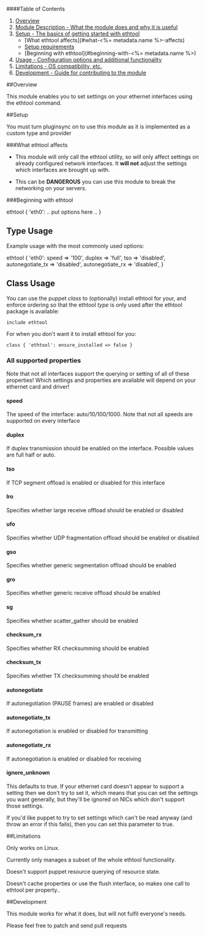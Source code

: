 ####Table of Contents

1. [Overview](#overview)
2. [Module Description - What the module does and why it is useful](#module-description)
3. [Setup - The basics of getting started with ethtool](#setup)
    * [What ethtool affects](#what-<%= metadata.name %>-affects)
    * [Setup requirements](#setup-requirements)
    * [Beginning with ethtool](#beginning-with-<%= metadata.name %>)
4. [Usage - Configuration options and additional functionality](#usage)
5. [Limitations - OS compatibility, etc.](#limitations)
6. [Development - Guide for contributing to the module](#development)

##Overview

This module enables you to set settings on your ethernet interfaces using the ethtool command.

##Setup

You must turn pluginsync on to use this module as it is implemented as a custom type and provider

###What ethtool affects

* This module will only call the ethtool utility, so will only affect settings on already
  configured network interfaces. It **will not** adjust the settings which interfaces are
  brought up with.

* This can be **DANGEROUS** you can use this module to break the networking on your servers.

###Beginning with ethtool

  ethtool { 'eth0':
     .. put options here ..
  }

## Type Usage

Example usage with the most commonly used options:

  ethtool { 'eth0':
    speed            => '100',
    duplex           => 'full',
    tso              => 'disabled',
    autonegotiate_tx => 'disabled',
    autonegotiate_rx => 'disabled',
  }

## Class Usage

You can use the puppet *class* to (optionally) install ethtool for your,
and enforce ordering so that the ethtool *type* is only used after
the ethtool package is available:

    include ethtool

For when you don't want it to install ethtool for you:

    class { 'ethtool': ensure_installed => false }

### All supported properties

Note that not all interfaces support the querying or setting of all of these properties!
Which settings and properties are available will depend on your ethernet card and driver!

#### speed

The speed of the interface: auto/10/100/1000. Note that not all speeds are supported on every interface

#### duplex

If duplex transmission should be enabled on the interface. Possible values are full half or auto.

#### tso

If TCP segment offload is enabled or disabled for this interface

#### lro

Specifies whether large receive offload should be enabled or disabled

#### ufo

Specifies whether UDP fragmentation offload should be enabled or disabled

#### gso

Specifies whether generic segmentation offload should be enabled

#### gro

Specifies whether generic receive offload should be enabled

#### sg

Specifies whether scatter_gather should be enabled

#### checksum_rx

Specifies whether RX checksumming should be enabled

#### checksum_tx

Specifies whether TX checksumming should be enabled

#### autonegotiate

If autonegotiation (PAUSE frames) are enabled or disabled

#### autonegotiate_tx

If autonegotiation is enabled or disabled for transmitting

#### autonegotiate_rx

If autonegotiation is enabled or disabled for receiving

#### ignore_unknown

This defaults to true. If your ethernet card doesn't appear to support a setting
then we don't try to set it, which means that you can set the settings you want
generally, but they'll be ignored on NICs which don't support those settings.

If you'd like puppet to try to set settings which can't be read anyway (and throw
an error if this fails), then you can set this parameter to true.

##Limitations

Only works on Linux.

Currently only manages a subset of the whole ethtool functionality.

Doesn't support puppet resource querying of resource state.

Doesn't cache properties or use the flush interface, so makes one call to ethtool per property..

##Development

This module works for what it does, but will not fulfil everyone's needs.

Please feel free to patch and send pull requests


